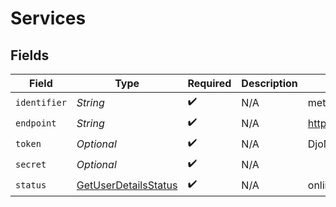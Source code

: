 # Services


## Fields

| Field                                                                   | Type                                                                    | Required                                                                | Description                                                             | Example                                                                 |
| ----------------------------------------------------------------------- | ----------------------------------------------------------------------- | ----------------------------------------------------------------------- | ----------------------------------------------------------------------- | ----------------------------------------------------------------------- |
| `identifier`                                                            | *String*                                                                | :heavy_check_mark:                                                      | N/A                                                                     | metadata-dev                                                            |
| `endpoint`                                                              | *String*                                                                | :heavy_check_mark:                                                      | N/A                                                                     | https://epg.provider.plex.tv                                            |
| `token`                                                                 | *Optional<String>*                                                      | :heavy_check_mark:                                                      | N/A                                                                     | DjoMtqFAGRL1uVtCyF1dKIorTbShJeqv                                        |
| `secret`                                                                | *Optional<String>*                                                      | :heavy_check_mark:                                                      | N/A                                                                     |                                                                         |
| `status`                                                                | [GetUserDetailsStatus](../../models/operations/GetUserDetailsStatus.md) | :heavy_check_mark:                                                      | N/A                                                                     | online                                                                  |